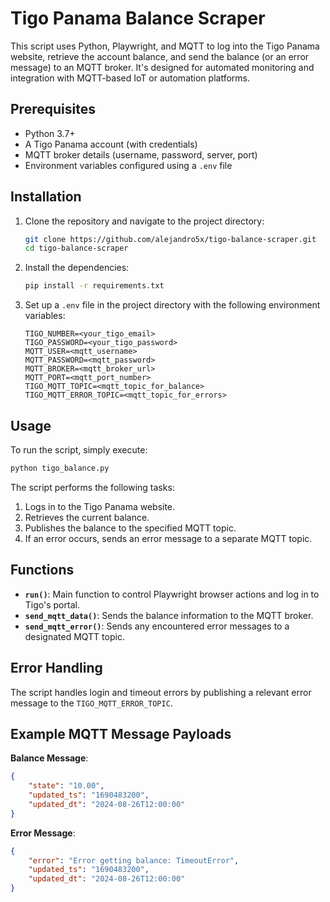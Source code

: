 # Tigo Panama Balance Scraper

This script uses Python, Playwright, and MQTT to log into the Tigo Panama website, retrieve the account balance, and send the balance (or an error message) to an MQTT broker. It's designed for automated monitoring and integration with MQTT-based IoT or automation platforms.

## Prerequisites

- Python 3.7+
- A Tigo Panama account (with credentials)
- MQTT broker details (username, password, server, port)
- Environment variables configured using a `.env` file

## Installation

1. Clone the repository and navigate to the project directory:

    ```bash
    git clone https://github.com/alejandro5x/tigo-balance-scraper.git
    cd tigo-balance-scraper
    ```

2. Install the dependencies:

    ```bash
    pip install -r requirements.txt
    ```

3. Set up a `.env` file in the project directory with the following environment variables:

    ```plaintext
    TIGO_NUMBER=<your_tigo_email>
    TIGO_PASSWORD=<your_tigo_password>
    MQTT_USER=<mqtt_username>
    MQTT_PASSWORD=<mqtt_password>
    MQTT_BROKER=<mqtt_broker_url>
    MQTT_PORT=<mqtt_port_number>
    TIGO_MQTT_TOPIC=<mqtt_topic_for_balance>
    TIGO_MQTT_ERROR_TOPIC=<mqtt_topic_for_errors>
    ```

## Usage

To run the script, simply execute:

```bash
python tigo_balance.py
```

The script performs the following tasks:

1. Logs in to the Tigo Panama website.
2. Retrieves the current balance.
3. Publishes the balance to the specified MQTT topic.
4. If an error occurs, sends an error message to a separate MQTT topic.

## Functions

- **`run()`**: Main function to control Playwright browser actions and log in to Tigo's portal.
- **`send_mqtt_data()`**: Sends the balance information to the MQTT broker.
- **`send_mqtt_error()`**: Sends any encountered error messages to a designated MQTT topic.

## Error Handling

The script handles login and timeout errors by publishing a relevant error message to the `TIGO_MQTT_ERROR_TOPIC`.

## Example MQTT Message Payloads

**Balance Message**:
```json
{
    "state": "10.00",
    "updated_ts": "1690483200",
    "updated_dt": "2024-08-26T12:00:00"
}
```

**Error Message**:
```json
{
    "error": "Error getting balance: TimeoutError",
    "updated_ts": "1690483200",
    "updated_dt": "2024-08-26T12:00:00"
}
```

